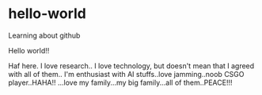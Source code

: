 # hello-world
Learning about github

Hello world!!

Haf here. I love research.. I love technology, but doesn't mean that I agreed with all of them..
I'm enthusiast with AI stuffs..love jamming..noob CSGO player..HAHA!!
...love my family...my big family...all of them..PEACE!!!

